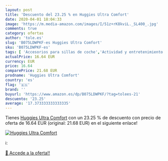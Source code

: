 ```yaml
---
layout: post
title: 'Descuento del 23.25 % en Huggies Ultra Comfort'
date: 2020-04-01 18:04:33
image: 'https://m.media-amazon.com/images/I/51z+rK8kviL._SL400_.jpg'
comments: true
category: ofertas
author: 'tole.es'
slug: 'B075LDWPKF-es Huggies Ultra Comfort'
sku: 'B075LDWPKF-es'
tags: [ 'Accesorios para sillas de coche','Actividad y entretenimiento','Andadores','Bebé','Espejos para asientos traseros','Higiene y cuidado','Sillas de coche y accesorios','Toallitas húmedas para bebé','Toallitas y accesorios para bebé','huggies', ]
actualPrice: 16.64 EUR
currency: EUR
price: 16.64
comparePrice: 21.68 EUR
prodname: 'Huggies Ultra Comfort'
country: 'es'
flag: '🇪🇸'
brand: ''
buyurl: 'https://www.amazon.es/dp/B075LDWPKF/?tag=tolees-21'
descuento: '23.25'
average: '17.373333333333335'
---
```


Tienes [Huggies Ultra Comfort](https://www.amazon.es/dp/B075LDWPKF/?tag=tolees-21) con un 23.25 % de descuento con precio de oferta de 16.64 EUR (original: 21.68 EUR) en el siguiente enlace!

[![Huggies Ultra Comfort](https://m.media-amazon.com/images/I/51z+rK8kviL._SL400_.jpg)](https://www.amazon.es/dp/B075LDWPKF/?tag=tolees-21)

ℹ️:


[🛒 Accede a la oferta!!](https://www.amazon.es/dp/B075LDWPKF/?tag=tolees-21)

